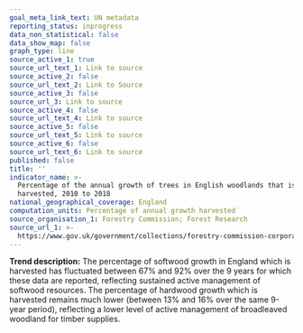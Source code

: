 ```yaml
---
goal_meta_link_text: UN metadata
reporting_status: inprogress
data_non_statistical: false
data_show_map: false
graph_type: line
source_active_1: true
source_url_text_1: Link to source
source_active_2: false
source_url_text_2: Link to Source
source_active_3: false
source_url_3: Link to source
source_active_4: false
source_url_text_4: Link to source
source_active_5: false
source_url_text_5: Link to source
source_active_6: false
source_url_text_6: Link to source
published: false
title: ''
indicator_name: >-
  Percentage of the annual growth of trees in English woodlands that is
  harvested, 2010 to 2018
national_geographical_coverage: England
computation_units: Percentage of annual growth harvested
source_organisation_1: Forestry Commission; Forest Research
source_url_1: >-
  https://www.gov.uk/government/collections/forestry-commission-corporate-plan-performance-indicators
---
```

**Trend description:** The percentage of softwood growth in England which is harvested has fluctuated between 67% and 92% over the 9 years for which these data are reported, reflecting sustained active management of softwood resources. The percentage of hardwood growth which is harvested remains much lower (between 13% and 16% over the same 9-year period), reflecting a lower level of active management of broadleaved woodland for timber supplies.